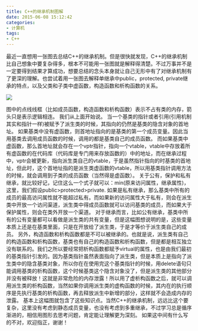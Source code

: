 ```yaml
---
title: C++的继承机制图解
date: 2015-06-08 15:12:42
categories:
- 计算机
tags:
- C++
---
```

最近一直想用一张图去总结C++的继承机制。但是很快就发现，C++的继承机制比自己想象中要复杂得多，根本不可能用一张图就是解释得清楚。不过万事并不是一定要得到结果才算成功，想要总结的念头本身就让自己无形中有了对继承机制有了更深的理解。也尝试着用一张图去解释单继承中public，protected, private继承的特点，以及父类和子类中虚函数，构造函数和析构函数的关系。

<!-- more -->

<img src="http://7bv8rz.com1.z0.glb.clouddn.com/20150608-cpp-inheritance/cpp_inheritance.jpg" style="display:block;margin:auto"/>

图中的点线线框（比如成员函数，构造函数和析构函数）表示不占有类的内存，箭头只是表示逻辑相连。
我们从上面开始说。
当一个基类的指针或者引用(引用机制其实和指针一样)被赋予了派生类的时候，其指向的仍然是基类的隐含对象的首地址。
如果基类中没有虚函数，则首地址指向的是基类的第一个成员变量。因此当用基类去调用成员函数的时候，调用的都是基类自己的成员函数。
而如果基类中虚函数，那么首地址就会存在一个vptr指针，指向一个vtable，vtable中存放着所有虚函数的在代码库（代码库是专门用来存放函数的）中的地址，而在继承过程中，vptr会被更新，指向派生类自己的vtable，于是虽然指针指向的时基类的首地址，但此时，这个首地址指的是派生类虚函数的vtable，所以用基类指针调用方法的时候，就会调用到子类的成员函数（当然得是虚函数）。
关于公有，保护和私有继承，就比较好记，记住这么一个式子就可以：min(原来访问属性，继承属性)，这里，我们假设public>protected>private. 如果是私有继承，那么基类中所有的成员的最高访问属性就不能超过私有。而如果新的访问属性大于私有，则会在派生类中开放一个访问渠道，派生类中得成员函数就可以访问基类的成员，而如果大于保护属性，则会在类外开放一个渠道。
对于继承而言，比如公有继承，基类中所有的公有变量都可以看做是派生类的共有变量，但是这幅图想说明的是，这些变量本质上还是在基类里面，只是在开放给了派生类，于是才等价于派生类自己的成员。
另外，构造函数和析构函数都是不可以被继承的。也就是说，派生类有自己的构造函数和析构函数，基类也有自己的构造函数和析构函数，但是都是相互独立没有联系的。我们之所以要经常把析构函数都赋予virtual的属性，也是由我们最初的基类指针引发的。因为基类指针虽然表面指向了派生类，但是本质上是指向了派生类中的隐含基类对象，所以你在在使用完这个基类指针的时候，用delete语句只能调用基类的析构函数，这个时候基类这个隐含对象没了，但是派生类的其他部分并没有被释放！这就是非常危险的内存泄露！所以用了虚析构函数之后，就可以调用派生类的析构函数，当然如果你调用派生类的虚构函数的时候，其内在的执行顺序是先执行基类的析构函数，再去释放派生中新增的部分，这样就不会造成内存的泄露。
基本上这幅图就包含了这些知识点。当然C++的继承机制，远远比这个要复杂，这里没有考虑到静态成员变量，也没有考虑到多重继承，不过学习总是循序渐进的，相信用图形去思考问题，肯定能让理解更为深刻。
如果这中间有什么写的不对，欢迎指正，谢谢！
